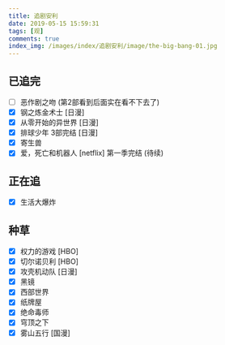 ```yaml
---
title: 追剧安利
date: 2019-05-15 15:59:31
tags: [观]
comments: true
index_img: /images/index/追剧安利/image/the-big-bang-01.jpg
---
```


## 已追完
- [ ] 恶作剧之吻 (第2部看到后面实在看不下去了)
- [x] 钢之炼金术士 [日漫]
- [x] 从零开始的异世界 [日漫]
- [x] 排球少年 3部完结 [日漫]
- [x] 寄生兽
- [x] 爱，死亡和机器人 [netflix] 第一季完结 (待续)

## 正在追
- [x] 生活大爆炸

## 种草
- [x] 权力的游戏 [HBO]
- [x] 切尔诺贝利 [HBO]
- [x] 攻壳机动队 [日漫]
- [x] 黑镜
- [x] 西部世界
- [x] 纸牌屋
- [x] 绝命毒师
- [x] 穹顶之下
- [x] 雾山五行 [国漫]
